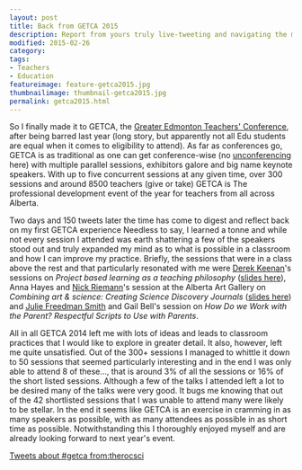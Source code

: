 ```yaml
---
layout: post  
title: Back from GETCA 2015
description: Report from yours truly live-tweeting and navigating the melee at GETCA 2015 (Annual Greater Edmonton Teachers' Conference).
modified: 2015-02-26
category: 
tags:
- Teachers
- Education
featureimage: feature-getca2015.jpg
thumbnailimage: thumbnail-getca2015.jpg
permalink: getca2015.html
--- 
```

<p>So I finally made it to GETCA, the <a href="http://getca.com/">Greater Edmonton Teachers' Conference</a>, after being barred last year (long story, but apparently not all Edu students are equal when it comes to eligibility to attend). As far as conferences go, GETCA is as traditional as one can get conference-wise (no <a href="http://en.wikipedia.org/wiki/Unconference">unconferencing</a> here) with multiple parallel sessions, exhibitors galore and big name keynote speakers. With up to five concurrent sessions at any given time, over 300 sessions and around 8500 teachers (give or take) GETCA is The professional development event of the year for teachers from all across Alberta. </p>

<p>Two days and 150 tweets later the time has come to digest and reflect back on my first GETCA experience Needless to say, I learned a tonne and while not every session I attended was earth shattering a few of the speakers stood out and truly expanded my mind as to what is possible in a classroom and how I can improve my practice. Briefly, the sessions that were in a class above the rest and that particularly resonated with me were <a href="https://twitter.com/mrdkeenan">Derek Keenan</a>'s sessions on <em>Project based learning as a teaching philosophy</em> (<a href="http://mrkeenan.ca/wp-content/uploads/2015/02/pbl-as-a-teaching-philosophy.pdf">slides here</a>), Anna Hayes and <a href="https://twitter.com/scimann">Nick Riemann</a>'s session at the Alberta Art Gallery on <em>Combining art & science: Creating Science Discovery Journals</em> (<a href="https://docs.google.com/a/share.epsb.ca/presentation/d/19KV-UmQKbpFjIKZfMyKhfJgaFs2hZKW1IpFmA2B5MaQ/edit#slide=id.p">slides here</a>) and <a href="https://twitter.com/parentingpower">Julie Freedman Smith</a> and Gail Bell's session on <em>How Do we Work with the Parent? Respectful Scripts to Use with Parents</em>.</p>

<p>All in all GETCA 2014 left me with lots of ideas and leads to classroom practices that I would like to explore in greater detail. It also, however, left me quite unsatisfied. Out of the 300+ sessions I managed to whittle it down to 50 sessions that seemed particularly interesting and in the end I was only able to attend 8 of these..., that is around 3% of all the sessions or 16% of the short listed sessions. Although a few of the talks I attended left a lot to be desired many of the talks were very good. It bugs me knowing that out of the 42 shortlisted sessions that I was unable to attend many were likely to be stellar. In the end it seems like GETCA is an exercise in cramming in as many speakers as possible, with as many attendees as possible in as short time as possible. Notwithstanding this I thoroughly enjoyed myself and are already looking forward to next year's event.</p>

<a class="twitter-timeline" href="https://twitter.com/search?q=%23getca%20from%3Atherocsci" data-widget-id="572398961177014272">Tweets about #getca from:therocsci</a>
<script>!function(d,s,id){var js,fjs=d.getElementsByTagName(s)[0],p=/^http:/.test(d.location)?'http':'https';if(!d.getElementById(id)){js=d.createElement(s);js.id=id;js.src=p+"://platform.twitter.com/widgets.js";fjs.parentNode.insertBefore(js,fjs);}}(document,"script","twitter-wjs");</script>